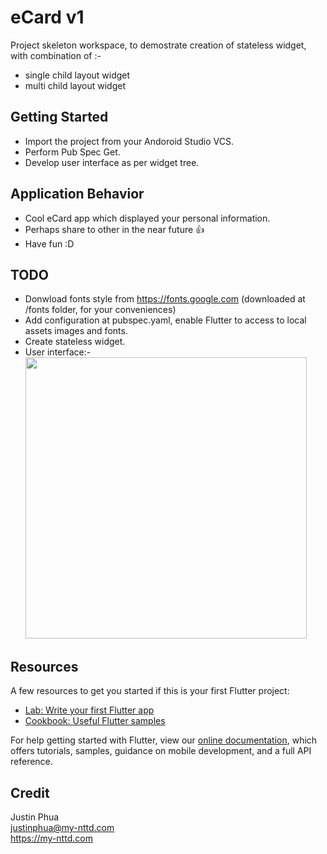 # eCard v1

Project skeleton workspace, to demostrate creation of stateless widget, with combination of :- 
  - single child layout widget 
  - multi child layout widget


## Getting Started

- Import the project from your Andoroid Studio VCS.
- Perform Pub Spec Get.
- Develop user interface as per widget tree.


## Application Behavior

- Cool eCard app which displayed your personal information.
- Perhaps share to other in the near future 👍 
- Have fun :D


## TODO

- Donwload fonts style from https://fonts.google.com (downloaded at /fonts folder, for your conveniences)
- Add configuration at pubspec.yaml, enable Flutter to access to local assets images and fonts.
- Create stateless widget.
- User interface:- <br>
  <img src="https://user-images.githubusercontent.com/1797547/129457944-d412340e-135e-4109-849d-6fe082143777.png" height="450">

        
## Resources

A few resources to get you started if this is your first Flutter project:

- [Lab: Write your first Flutter app](https://flutter.dev/docs/get-started/codelab)
- [Cookbook: Useful Flutter samples](https://flutter.dev/docs/cookbook)

For help getting started with Flutter, view our
[online documentation](https://flutter.dev/docs), which offers tutorials,
samples, guidance on mobile development, and a full API reference.


## Credit

Justin Phua <br>
justinphua@my-nttd.com <br>
https://my-nttd.com

